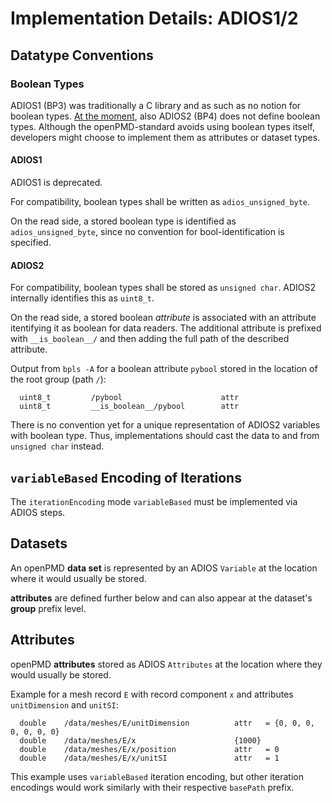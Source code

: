 # Implementation Details: ADIOS1/2

## Datatype Conventions

### Boolean Types

ADIOS1 (BP3) was traditionally a C library and as such as no notion for boolean types.
[At the moment](https://github.com/ornladios/ADIOS2/issues/2606), also ADIOS2 (BP4) does not define boolean types.
Although the openPMD-standard avoids using boolean types itself, developers might choose to implement them as attributes or dataset types.

#### ADIOS1

ADIOS1 is deprecated.

For compatibility, boolean types shall be written as `adios_unsigned_byte`.

On the read side, a stored boolean type is identified as `adios_unsigned_byte`, since no convention for bool-identification is specified.

#### ADIOS2

For compatibility, boolean types shall be stored as `unsigned char`.
ADIOS2 internally identifies this as `uint8_t`.

On the read side, a stored boolean *attribute* is associated with an attribute itentifying it as boolean for data readers.
The additional attribute is prefixed with `__is_boolean__/` and then adding the full path of the described attribute.

Output from `bpls -A` for a boolean attribute `pybool` stored in the location of the root group (path `/`):
```
  uint8_t         /pybool                      attr
  uint8_t         __is_boolean__/pybool        attr
```

There is no convention yet for a unique representation of ADIOS2 variables with boolean type.
Thus, implementations should cast the data to and from `unsigned char` instead.

## `variableBased` Encoding of Iterations

The `iterationEncoding` mode `variableBased` must be implemented via ADIOS steps.

## Datasets

An openPMD **data set** is represented by an ADIOS `Variable` at the location where it would usually be stored.

**attributes** are defined further below and can also appear at the dataset's **group** prefix level.

## Attributes

openPMD **attributes** stored as ADIOS `Attributes` at the location where they would usually be stored.

Example for a mesh record `E` with record component `x` and attributes `unitDimension` and `unitSI`:
```
  double    /data/meshes/E/unitDimension          attr   = {0, 0, 0, 0, 0, 0, 0}
  double    /data/meshes/E/x                      {1000}
  double    /data/meshes/E/x/position             attr   = 0
  double    /data/meshes/E/x/unitSI               attr   = 1
```

This example uses `variableBased` iteration encoding, but other iteration encodings would work similarly with their respective `basePath` prefix.

